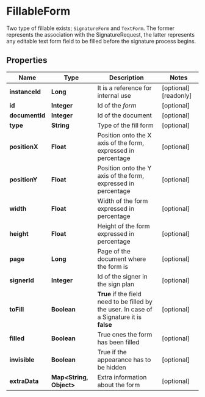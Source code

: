 

# FillableForm

Two type of fillable exists; `SignatureForm` and `TextForm`. The former represents the association with the SignatureRequest, the latter represents any editable text form field to be filled before the signature process begins.
## Properties

Name | Type | Description | Notes
------------ | ------------- | ------------- | -------------
**instanceId** | **Long** | It is a reference for internal use |  [optional] [readonly]
**id** | **Integer** | Id of the _form_ |  [optional]
**documentId** | **Integer** | Id of the document |  [optional]
**type** | **String** | Type of the fill form |  [optional]
**positionX** | **Float** | Position onto the X axis of the form, expressed in percentage |  [optional]
**positionY** | **Float** | Position onto the Y axis of the form, expressed in percentage |  [optional]
**width** | **Float** | Width of the form expressed in percentage |  [optional]
**height** | **Float** | Height of the form expressed in percentage |  [optional]
**page** | **Long** | Page of the document where the form is |  [optional]
**signerId** | **Integer** | Id of the signer in the sign plan |  [optional]
**toFill** | **Boolean** | **True** if the field need to be filled by the user. In case of a Signature it is **false**  |  [optional]
**filled** | **Boolean** | True ones the form has been filled |  [optional]
**invisible** | **Boolean** | True if the appearance has to be hidden |  [optional]
**extraData** | **Map&lt;String, Object&gt;** | Extra information about the form |  [optional]



